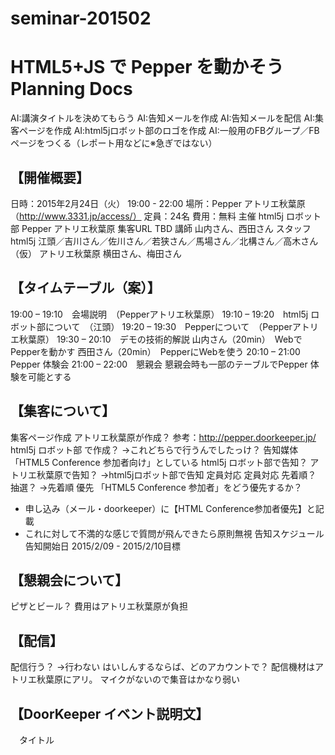 # seminar-201502

# HTML5+JS で Pepper を動かそう　Planning Docs

AI:講演タイトルを決めてもらう
AI:告知メールを作成
AI:告知メールを配信
AI:集客ページを作成
AI:html5jロボット部のロゴを作成
AI:一般用のFBグループ／FBページをつくる（レポート用などに※急ぎではない）


## 【開催概要】
日時：2015年2月24日（火） 19:00 - 22:00
場所：Pepper アトリエ秋葉原（http://www.3331.jp/access/）
定員：24名
費用：無料
主催
html5j ロボット部
Pepper アトリエ秋葉原
集客URL
TBD
講師
山内さん、西田さん
スタッフ
html5j
江頭／吉川さん／佐川さん／若狭さん／馬場さん／北構さん／高木さん（仮）
アトリエ秋葉原
横田さん、梅田さん

## 【タイムテーブル（案）】
19:00 – 19:10　会場説明　（Pepperアトリエ秋葉原）
19:10 – 19:20　html5j ロボット部について　（江頭）
19:20 – 19:30　Pepperについて　（Pepperアトリエ秋葉原）
19:30 – 20:10　デモの技術的解説
山内さん（20min）　WebでPepperを動かす
西田さん（20min）　PepperにWebを使う
20:10 – 21:00　Pepper 体験会
21:00 – 22:00　懇親会
懇親会時も一部のテーブルでPepper 体験を可能とする

## 【集客について】
集客ページ作成
アトリエ秋葉原が作成？
参考：http://pepper.doorkeeper.jp/
html5j ロボット部 で作成？
→これどちらで行うんでしたっけ？
告知媒体
「HTML5 Conference 参加者向け」としている
html5j ロボット部で告知？
アトリエ秋葉原で告知？
→html5jロボット部で告知
定員対応
定員対応
先着順？
抽選？
→先着順
優先
「HTML5 Conference 参加者」をどう優先するか？
- 申し込み（メール・doorkeeper）に【HTML Conference参加者優先】と記載
- これに対して不満的な感じで質問が飛んできたら原則無視
告知スケジュール
告知開始日
2015/2/09 - 2015/2/10目標

## 【懇親会について】
ピザとビール？
費用はアトリエ秋葉原が負担

## 【配信】
配信行う？
→行わない
はいしんするならば、どのアカウントで？
配信機材はアトリエ秋葉原にアリ。
マイクがないので集音はかなり弱い

## 【DoorKeeper イベント説明文】

　タイトル

